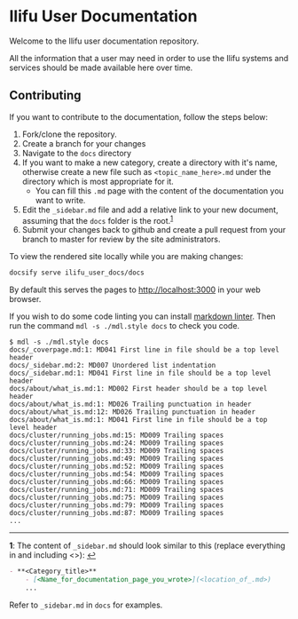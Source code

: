 # Ilifu User Documentation

Welcome to the Ilifu user documentation repository.

All the information that a user may need in order
to use the Ilifu systems and services should be made
available here over time.

## Contributing

If you want to contribute to the documentation, follow the steps below:

1. Fork/clone the repository.
2. Create a branch for your changes
3. Navigate to the `docs` directory
4. If you want to make a new category, create a directory with it's name, otherwise create a new file such as `<topic_name_here>.md` under the directory which is most appropriate for it.
   - You can fill this `.md` page with the content of the documentation you want to write.
5. Edit the `_sidebar.md` file and add a relative link to your new document, assuming that the `docs` folder is the root.<sup id="a1">[1](#f1)</sup>
6. Submit your changes back to github and create a pull request from your branch to master for review by the site administrators.

To view the rendered site locally while you are making changes:

```bash
docsify serve ilifu_user_docs/docs
```

By default this serves the pages to [http://localhost:3000](http://localhost:3000) in your web browser.

If you wish to do some code linting you can install [markdown linter](https://github.com/markdownlint/markdownlint). Then run the command `mdl -s ./mdl.style docs` to check you code.

```console
$ mdl -s ./mdl.style docs
docs/_coverpage.md:1: MD041 First line in file should be a top level header
docs/_sidebar.md:2: MD007 Unordered list indentation
docs/_sidebar.md:1: MD041 First line in file should be a top level header
docs/about/what_is.md:1: MD002 First header should be a top level header
docs/about/what_is.md:1: MD026 Trailing punctuation in header
docs/about/what_is.md:12: MD026 Trailing punctuation in header
docs/about/what_is.md:1: MD041 First line in file should be a top level header
docs/cluster/running_jobs.md:15: MD009 Trailing spaces
docs/cluster/running_jobs.md:24: MD009 Trailing spaces
docs/cluster/running_jobs.md:33: MD009 Trailing spaces
docs/cluster/running_jobs.md:49: MD009 Trailing spaces
docs/cluster/running_jobs.md:52: MD009 Trailing spaces
docs/cluster/running_jobs.md:54: MD009 Trailing spaces
docs/cluster/running_jobs.md:66: MD009 Trailing spaces
docs/cluster/running_jobs.md:71: MD009 Trailing spaces
docs/cluster/running_jobs.md:75: MD009 Trailing spaces
docs/cluster/running_jobs.md:79: MD009 Trailing spaces
docs/cluster/running_jobs.md:87: MD009 Trailing spaces
...
```

---

<b id="f1">1</b>: The content of `_sidebar.md` should look similar to this (replace everything in and including <\>): [↩](#a1)

```markdown
- **<Category_title>**
    - [<Name_for_documentation_page_you_wrote>](<location_of_.md>)
    ...
```

Refer to `_sidebar.md` in `docs` for examples.
